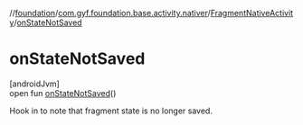 //[foundation](../../../index.md)/[com.gyf.foundation.base.activity.nativer](../index.md)/[FragmentNativeActivity](index.md)/[onStateNotSaved](on-state-not-saved.md)

# onStateNotSaved

[androidJvm]\
open fun [onStateNotSaved](on-state-not-saved.md)()

 Hook in to note that fragment state is no longer saved.